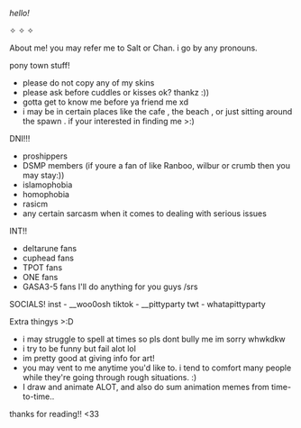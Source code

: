 *hello!* 







✧ ✧ ✧

 About me! 
you may refer me to Salt or Chan.
i go by any pronouns.

 pony town stuff! 
- please do not copy any of my skins
- please ask before cuddles or kisses ok? thankz :))
- gotta get to know me before ya friend me xd
- i may be in certain places like the cafe , the beach , or just sitting around the spawn . if your interested in finding me >:)

 DNI!!! 
- proshippers
- DSMP members (if youre a fan of like Ranboo, wilbur or crumb then you may stay:))
- islamophobia
- homophobia
- rasicm
- any certain sarcasm when it comes to dealing with serious issues

 INT!! 
- deltarune fans
- cuphead fans
- TPOT fans
- ONE fans
- GASA3-5 fans
I'll do anything for you guys /srs

 SOCIALS!
inst - __woo0osh
tiktok - __pittyparty
twt - whatapittyparty

 Extra thingys >:D 
- i may struggle to spell at times so pls dont bully me im sorry whwkdkw
- i try to be funny but fail alot lol
- im pretty good at giving info for art!
- you may vent to me anytime you'd like to. i tend to comfort many people while they're going through rough situations. :)
- I draw and animate ALOT, and also do sum animation memes from time-to-time..
 
 thanks for reading!! <33
